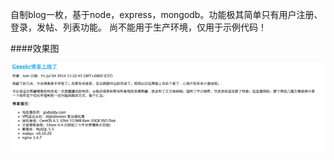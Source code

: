 自制blog一枚，基于node，express，mongodb。功能极其简单只有用户注册、登录，发帖、列表功能。
尚不能用于生产环境，仅用于示例代码！

####效果图

![预览图](https://github.com/gongzili456/noblog/blob/master/screnn.png)
